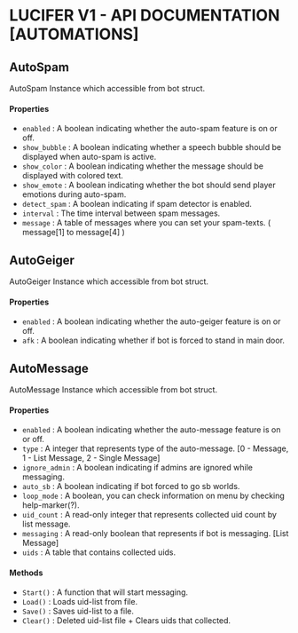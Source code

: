 # LUCIFER V1 - API DOCUMENTATION [AUTOMATIONS]

## AutoSpam
AutoSpam Instance which accessible from bot struct.

#### Properties
* `enabled` : A boolean indicating whether the auto-spam feature is on or off.
* `show_bubble` : A boolean indicating whether a speech bubble should be displayed when auto-spam is active.
* `show_color` : A boolean indicating whether the message should be displayed with colored text.
* `show_emote` : A boolean indicating whether the bot should send player emotions during auto-spam.
* `detect_spam` : A boolean indicating if spam detector is enabled.
* `interval` : The time interval between spam messages.
* `message` : A table of messages where you can set your spam-texts. ( message[1] to message[4] )

## AutoGeiger
AutoGeiger Instance which accessible from bot struct.

#### Properties
* `enabled` : A boolean indicating whether the auto-geiger feature is on or off.
* `afk` : A boolean indicating whether if bot is forced to stand in main door.

## AutoMessage
AutoMessage Instance which accessible from bot struct.

#### Properties
* `enabled` : A boolean indicating whether the auto-message feature is on or off.
* `type` : A integer that represents type of the auto-message. [0 - Message, 1 - List Message, 2 - Single Message]
* `ignore_admin` : A boolean indicating if admins are ignored while messaging.
* `auto_sb` : A boolean indicating if bot forced to go sb worlds.
* `loop_mode` : A boolean, you can check information on menu by checking help-marker(?).
* `uid_count` : A read-only integer that represents collected uid count by list message.
* `messaging` : A read-only boolean that represents if bot is messaging. [List Message]
* `uids` : A table that contains collected uids.

#### Methods
* `Start()` : A function that will start messaging.
* `Load()` : Loads uid-list from file.
* `Save()` : Saves uid-list to a file.
* `Clear()` : Deleted uid-list file + Clears uids that collected.
